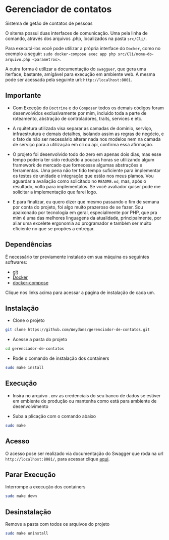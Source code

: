 # Gerenciador de contatos

Sistema de getão de contatos de pessoas

O sitema possui duas interfaces de comunicação. 
Uma pela linha de comando, através dos arquivos .php, localizados na pasta `src/Cli/`.

Para executá-los você pode utilizar a própria interface do `Docker`, como no exemplo a seguir: 
`sudo docker-compose exec app php src/Cli/nome-do-arquivo.php <parametros>`.

A outra forma é utilizar a documentação do `swagguer`, que gera uma iterface, bastante, amígável para execução em ambiente web. 
A mesma pode ser acessada pela seguinte url: 
`http://localhost:8001`.


## Importante

- Com Exceção do `Doctrine` e do `Composer` todos os demais códigos foram desenvolvidos exclusivamente por mim, incluido toda a parte de roteamento, abstração de controladores, traits, services e etc.

- A rquitetura utilizada visa separar as camadas de domínio, serviço, infraestrutura e demais detalhes, isolando assim as regras de negócio, e o fato de não ser necessário alterar nada nos modelos nem na camada de serviço para a utilização em cli ou api, confirma essa afirmação.

- O projeto foi desenvolvido todo do zero em apenas dois dias, mas esse tempo poderia ter sido reduzido a poucas horas se utilizando algum framework de mercado que fornecesse algumas abstrações e ferramentas. Uma pena não ter tido tempo suficiente para implementar os testes de unidade e integração que estâo nos meus plamos. Vou aguardar a avaliação como solicitado no `README.md`, mas, após o resultado, volto para implementálos. Se você avaliador quiser pode me solicitar a implementação que farei logo. 

- E para finalizar, eu quero dizer que mesmo passando o fim de semana por conta do projeto, foi algo muito prazeroso de se fazer. Sou apaixonado por tecnologia em geral, especialmente por PHP, que pra mim é uma das melhores linguagens da atualidade, principalmente, por aliar uma excelete ergonomia ao programador e também ser muito eficiente no que se propões a entregar.



## Dependências

É necessário ter previamente instalado em sua máquina os seguintes softwares:

- [git](https://git-scm.com/downloads)
- [Docker](https://docs.docker.com/engine/install/)
- [docker-compose](https://docs.docker.com/compose/install/)

Clique nos links acima para acessar a página de instalação de cada um.



## Instalação

- Clone o projeto
```bash
git clone https://github.com/Weydans/gerenciador-de-contatos.git
```

- Acesse a pasta do projeto
```bash
cd gerenciador-de-contatos
```

- Rode o comando de instalação dos containers
```bash
sudo make install
```


## Execução



- Insira no arquivo `.env` as credenciais do seu banco de dados se estiver em embiente de produção ou mantenha como está para ambiente de desenvolvimento

- Suba a plicação com o comando abaixo
```bash
sudo make
```



## Acesso

O acesso pose ser realizado via documentação do Swagger que roda na url `http://localhost:8081/`, para acessar clique [aqui](http://localhost:8001/).

    

## Parar Execução

Interrompe a execução dos containers
```bash
sudo make down
```



## Desinstalação

Remove a pasta com todos os arquivos do projeto
```bash
sudo make uninstall
```

